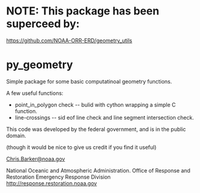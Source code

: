 # **NOTE:** This package has been superceed by: 

https://github.com/NOAA-ORR-ERD/geometry_utils

# py_geometry

Simple package for some basic computatinoal geometry functions.

A few useful functions:
 * point_in_polygon check -- bulid with cython wrapping a simple C function.
 * line-crossings -- sid eof line check and line segment intersection check.

This code was developed by the federal government, and is in the public domain.

(though it would be nice to give us credit if you find it useful)


Chris.Barker@noaa.gov

National Oceanic and Atmospheric Administration.
Office of Response and Restoration
Emergency Response Division
http://response.restoration.noaa.gov
